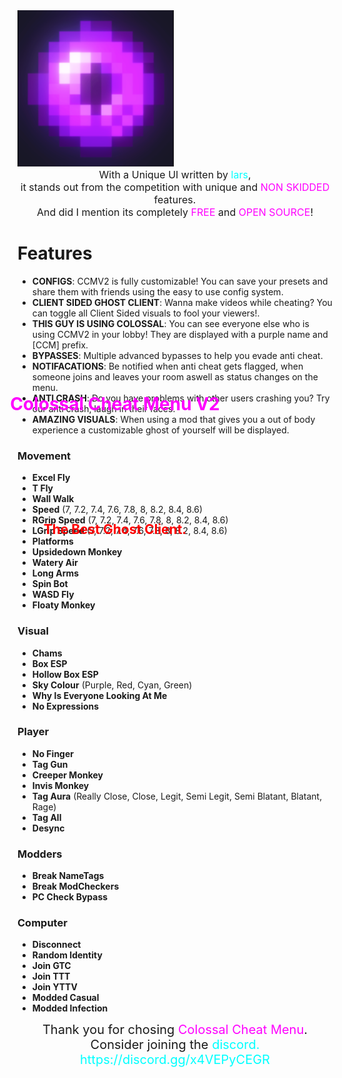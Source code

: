 <div align="left">
  <img src="images/ccmlogo.png" width="250" height="250" />
  <h1 style="position: absolute; top: 17%; right: 60%; transform: translate(50%, -50%); margin: 0; padding: 0; color: magenta; z-index: 1;">Colossal Cheat Menu V2</h1>
  <h2 style="position: absolute; top: 22%; right: 60%; transform: translate(50%, -50%); margin: 0; padding: 0; color: red; z-index: 1;">The Best Ghost Client.</h2>
</div>

<div align="center" style="font-size: 16px;">
  With a Unique UI written by <span style="color: cyan;">lars</span>,<br>
  it stands out from the competition with unique and <span style="color: magenta;">NON SKIDDED</span> features.<br>
  And did I mention its completely <span style="color: magenta;">FREE</span> and <span style="color: magenta;">OPEN SOURCE</span>!
</div>


# Features
- **CONFIGS**: CCMV2 is fully customizable! You can save your presets and share them with friends using the easy to use config system.
- **CLIENT SIDED GHOST CLIENT**: Wanna make videos while cheating? You can toggle all Client Sided visuals to fool your viewers!.
- **THIS GUY IS USING COLOSSAL**: You can see everyone else who is using CCMV2 in your lobby! They are displayed with a purple name and [CCM] prefix.
- **BYPASSES**: Multiple advanced bypasses to help you evade anti cheat.
- **NOTIFACATIONS**: Be notified when anti cheat gets flagged, when someone joins and leaves your room aswell as status changes on the menu.
- **ANTI CRASH**: Do you have problems with other users crashing you? Try our anti crash, laugh in their faces.
- **AMAZING VISUALS**: When using a mod that gives you a out of body experience a customizable ghost of yourself will be displayed.

### Movement
- **Excel Fly**
- **T Fly**
- **Wall Walk**
- **Speed** (7, 7.2, 7.4, 7.6, 7.8, 8, 8.2, 8.4, 8.6)
- **RGrip Speed** (7, 7.2, 7.4, 7.6, 7.8, 8, 8.2, 8.4, 8.6)
- **LGrip Speed** (7, 7.2, 7.4, 7.6, 7.8, 8, 8.2, 8.4, 8.6)
- **Platforms**
- **Upsidedown Monkey**
- **Watery Air**
- **Long Arms**
- **Spin Bot**
- **WASD Fly**
- **Floaty Monkey**

### Visual
- **Chams**
- **Box ESP**
- **Hollow Box ESP**
- **Sky Colour** (Purple, Red, Cyan, Green)
- **Why Is Everyone Looking At Me**
- **No Expressions**

### Player
- **No Finger**
- **Tag Gun**
- **Creeper Monkey**
- **Invis Monkey**
- **Tag Aura** (Really Close, Close, Legit, Semi Legit, Semi Blatant, Blatant, Rage)
- **Tag All**
- **Desync**

### Modders
- **Break NameTags**
- **Break ModCheckers**
- **PC Check Bypass**

### Computer
- **Disconnect**
- **Random Identity**
- **Join GTC**
- **Join TTT**
- **Join YTTV**
- **Modded Casual**
- **Modded Infection**

<div align="center" style="font-size: 20px;">
  <div</div>
  Thank you for chosing <span style="color: magenta;">Colossal Cheat Menu</span>.
  Consider joining the <span style="color: cyan;">discord. https://discord.gg/x4VEPyCEGR</span>
</div>
